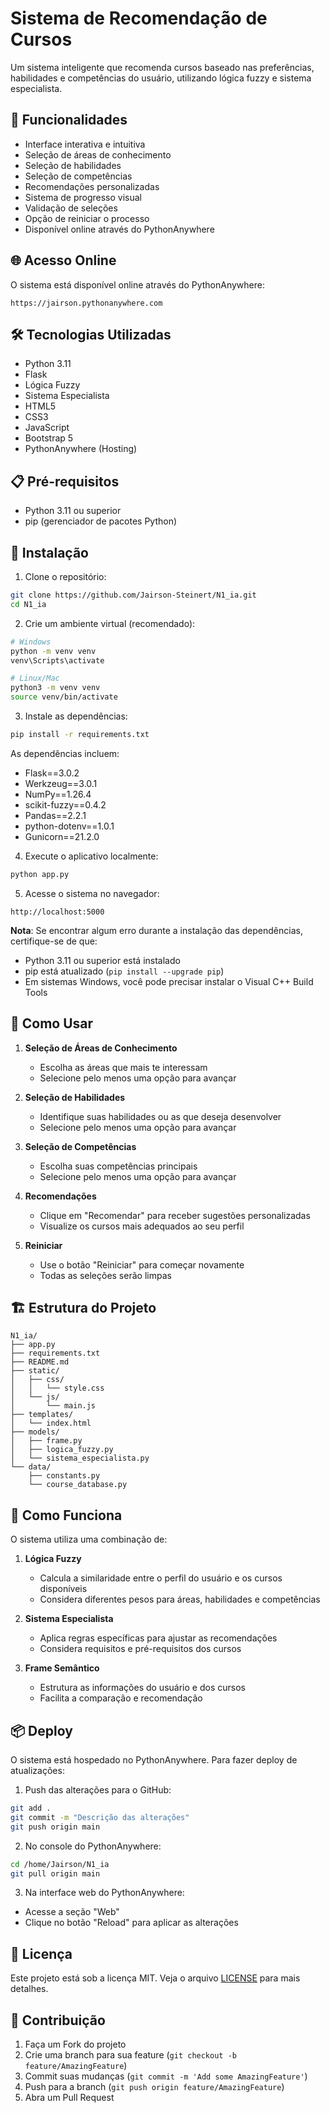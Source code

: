 # Sistema de Recomendação de Cursos

Um sistema inteligente que recomenda cursos baseado nas preferências, habilidades e competências do usuário, utilizando lógica fuzzy e sistema especialista.

## 🚀 Funcionalidades

- Interface interativa e intuitiva
- Seleção de áreas de conhecimento
- Seleção de habilidades
- Seleção de competências
- Recomendações personalizadas
- Sistema de progresso visual
- Validação de seleções
- Opção de reiniciar o processo
- Disponível online através do PythonAnywhere

## 🌐 Acesso Online

O sistema está disponível online através do PythonAnywhere:
```
https://jairson.pythonanywhere.com
```

## 🛠️ Tecnologias Utilizadas

- Python 3.11
- Flask
- Lógica Fuzzy
- Sistema Especialista
- HTML5
- CSS3
- JavaScript
- Bootstrap 5
- PythonAnywhere (Hosting)

## 📋 Pré-requisitos

- Python 3.11 ou superior
- pip (gerenciador de pacotes Python)

## 🔧 Instalação

1. Clone o repositório:
```bash
git clone https://github.com/Jairson-Steinert/N1_ia.git
cd N1_ia
```

2. Crie um ambiente virtual (recomendado):
```bash
# Windows
python -m venv venv
venv\Scripts\activate

# Linux/Mac
python3 -m venv venv
source venv/bin/activate
```

3. Instale as dependências:
```bash
pip install -r requirements.txt
```

As dependências incluem:
- Flask==3.0.2
- Werkzeug==3.0.1
- NumPy==1.26.4
- scikit-fuzzy==0.4.2
- Pandas==2.2.1
- python-dotenv==1.0.1
- Gunicorn==21.2.0

4. Execute o aplicativo localmente:
```bash
python app.py
```

5. Acesse o sistema no navegador:
```
http://localhost:5000
```

**Nota**: Se encontrar algum erro durante a instalação das dependências, certifique-se de que:
- Python 3.11 ou superior está instalado
- pip está atualizado (`pip install --upgrade pip`)
- Em sistemas Windows, você pode precisar instalar o Visual C++ Build Tools

## 🎯 Como Usar

1. **Seleção de Áreas de Conhecimento**
   - Escolha as áreas que mais te interessam
   - Selecione pelo menos uma opção para avançar

2. **Seleção de Habilidades**
   - Identifique suas habilidades ou as que deseja desenvolver
   - Selecione pelo menos uma opção para avançar

3. **Seleção de Competências**
   - Escolha suas competências principais
   - Selecione pelo menos uma opção para avançar

4. **Recomendações**
   - Clique em "Recomendar" para receber sugestões personalizadas
   - Visualize os cursos mais adequados ao seu perfil

5. **Reiniciar**
   - Use o botão "Reiniciar" para começar novamente
   - Todas as seleções serão limpas

## 🏗️ Estrutura do Projeto

```
N1_ia/
├── app.py
├── requirements.txt
├── README.md
├── static/
│   ├── css/
│   │   └── style.css
│   └── js/
│       └── main.js
├── templates/
│   └── index.html
├── models/
│   ├── frame.py
│   ├── logica_fuzzy.py
│   └── sistema_especialista.py
└── data/
    ├── constants.py
    └── course_database.py
```

## 🤖 Como Funciona

O sistema utiliza uma combinação de:

1. **Lógica Fuzzy**
   - Calcula a similaridade entre o perfil do usuário e os cursos disponíveis
   - Considera diferentes pesos para áreas, habilidades e competências

2. **Sistema Especialista**
   - Aplica regras específicas para ajustar as recomendações
   - Considera requisitos e pré-requisitos dos cursos

3. **Frame Semântico**
   - Estrutura as informações do usuário e dos cursos
   - Facilita a comparação e recomendação

## 📦 Deploy

O sistema está hospedado no PythonAnywhere. Para fazer deploy de atualizações:

1. Push das alterações para o GitHub:
```bash
git add .
git commit -m "Descrição das alterações"
git push origin main
```

2. No console do PythonAnywhere:
```bash
cd /home/Jairson/N1_ia
git pull origin main
```

3. Na interface web do PythonAnywhere:
- Acesse a seção "Web"
- Clique no botão "Reload" para aplicar as alterações

## 📝 Licença

Este projeto está sob a licença MIT. Veja o arquivo [LICENSE](LICENSE) para mais detalhes.

## 👥 Contribuição

1. Faça um Fork do projeto
2. Crie uma branch para sua feature (`git checkout -b feature/AmazingFeature`)
3. Commit suas mudanças (`git commit -m 'Add some AmazingFeature'`)
4. Push para a branch (`git push origin feature/AmazingFeature`)
5. Abra um Pull Request
